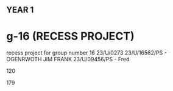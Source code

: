 ## YEAR 1

# g-16 (RECESS PROJECT)
recess project for group number 16
23/U/0273
23/U/16562/PS - OGENRWOTH JIM FRANK
23/U/09456/PS - Fred

120


179
